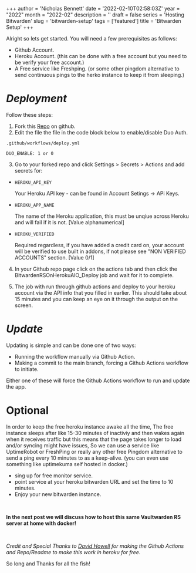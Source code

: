 +++
author = 'Nicholas Bennett'
date = '2022-02-10T02:58:03Z'
year = "2022"
month = "2022-02"
description = ''
draft = false
series = 'Hosting Bitwarden'
slug = 'bitwarden-setup'
tags = ['featured']
title = 'Bitwarden Setup'
+++

Alright so lets get started. You will need a few prerequisites as follows:

+ Github Account.
+ Heroku Account. (this can be done with a free account but you need to be verify your free account.)
+ A Free service like Freshping. (or some other pingdom alternative to send continuous pings to the herko instance to keep it from sleeping.)

# **_Deployment_**

Follow these steps:

1. Fork this [Repo](https://github.com/davidjameshowell/vaultwarden_heroku "Vaultwarden Heroku") on github.
2. Edit the file the file in the code block below to enable/disable Duo Auth.
```
.github/workflows/deploy.yml

DUO_ENABLE: 1 or 0
```

3. Go to your forked repo and click Settings > Secrets > Actions and add secrets for:


+     HEROKU_API_KEY
 	Your Heroku API key - can be found in Account Setings -> APi Keys.
+     HEROKU_APP_NAME
 	The name of the Heroku application, this must be unqiue across Heroku and will fail if it is not. [Value alphanumerical]
+     HEROKU_VERIFIED
 	Required regardless, if you have added a credit card on, your account will be verified to use built in addons, if not please see "NON VERIFIED ACCOUNTS" section. [Value 0/1]


4. In your Github repo page click on the actions tab and then click the BitwardenRSOnHerokuAIO_Deploy job and wait for it to complete. 

5. The job with run through github actions and deploy to your heroku account via the API info that you filled in earlier. This should take about 15 minutes and you can keep an eye on it through the output on the screen.


# **_Update_**

Updating is simple and can be done one of two ways:

+ Running the workflow manually via Github Action. 
+ Making a commit to the main branch, forcing a Github Actions workflow to initiate.

Either one of these will force the Github Actions workflow to run and update the app.

# **Optional** 

In order to keep the free heroku instance awake all the time, The free instance sleeps after like 15-30 minutes of inactiviy and then wakes again when it receives traffic but this means that the page takes longer to load and/or syncing might have issues, So we can use a service like UptimeRobot or FreshPing or really any other free Pingdom alternative to send a ping every 10 minutes to as a keep-alive. (you can even use something like uptimekuma self hosted in docker.)

* sing up for free monitor service.
* point service at your heroku bitwarden URL and set the time to 10 minutes. 
* Enjoy your new bitwarden instance.

<br>

**In the next post we will discuss how to host this same 
Vaultwarden RS server at home with docker!**

<br>

*Credit and Special Thanks to [David Howell](https://davidjameshowell.com/ "David Howell Website") for making the Github Actions and Repo/Readme to make this work in heroku for free.* 

So long and Thanks for all the fish!